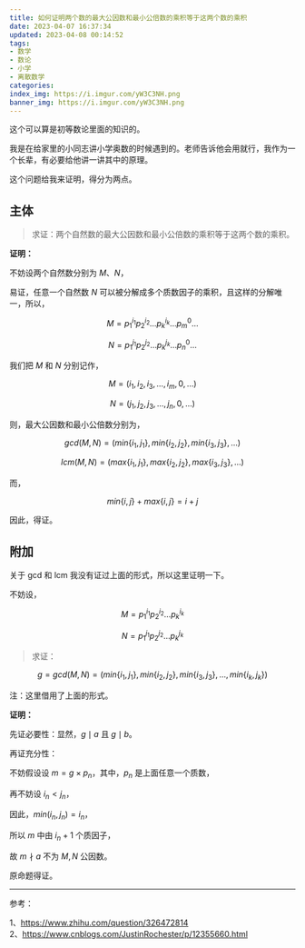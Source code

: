 ```yaml
---
title: 如何证明两个数的最大公因数和最小公倍数的乘积等于这两个数的乘积
date: 2023-04-07 16:37:34
updated: 2023-04-08 00:14:52
tags:
- 数学
- 数论
- 小学
- 离散数学
categories:
index_img: https://i.imgur.com/yW3C3NH.png
banner_img: https://i.imgur.com/yW3C3NH.png
---
```


这个可以算是初等数论里面的知识的。

我是在给家里的小同志讲小学奥数的时候遇到的。老师告诉他会用就行，我作为一个长辈，有必要给他讲一讲其中的原理。

这个问题给我来证明，得分为两点。

## 主体

> 求证：两个自然数的最大公因数和最小公倍数的乘积等于这两个数的乘积。

**证明：**

不妨设两个自然数分别为 $M、N$，

易证，任意一个自然数 $N$ 可以被分解成多个质数因子的乘积，且这样的分解唯一，所以，

$$
M = p_1^{i_1} p_2^{i_2} \dots p_k^{i_k} \dots p_m^{0} \dots
$$

$$
N = p_1^{j_1} p_2^{j_2} \dots p_k^{j_k} \dots p_n^{0} \dots
$$

我们把 $M$ 和 $N$ 分别记作，

$$
M = (i_1, i_2, i_3, \dots, i_m, 0, \dots)
$$

$$
N = (j_1, j_2, j_3, \dots, j_n, 0, \dots)
$$

则，最大公因数和最小公倍数分别为，

$$
gcd(M, N) = (min\{i_1, j_1\}, min\{i_2, j_2\}, min\{i_3, j_3\}, \dots)
$$

$$
lcm(M, N) = (max\{i_1, j_1\}, max\{i_2, j_2\}, max\{i_3, j_3\}, \dots)
$$

而，

$$
min\{i, j\} + max\{i, j\} = i + j
$$

因此，得证。

## 附加

关于 gcd 和 lcm 我没有证过上面的形式，所以这里证明一下。

不妨设，

$$
M = p_1^{i_1} p_2^{i_2} \dots p_k^{i_k}
$$

$$
N = p_1^{j_1} p_2^{j_2} \dots p_k^{j_k}
$$

> 求证：

$$
g = gcd(M, N) = (min\{i_1, j_1\}, min\{i_2, j_2\}, min\{i_3, j_3\}, \dots, min\{i_k, j_k\})
$$

注：这里借用了上面的形式。

**证明：**

先证必要性：显然，$g \mid a$ 且 $g \mid b$。

再证充分性：

不妨假设设 $m = g \times p_n$，其中，$p_n$ 是上面任意一个质数，

再不妨设 $i_n < j_n$，

因此，$min(i_n, j_n) = i_n$，

所以 $m$ 中由 $i_n + 1$ 个质因子，

故 $m \nmid a$ 不为 $M, N$ 公因数。

原命题得证。

----

参考：

1、<https://www.zhihu.com/question/326472814>  
2、<https://www.cnblogs.com/JustinRochester/p/12355660.html>